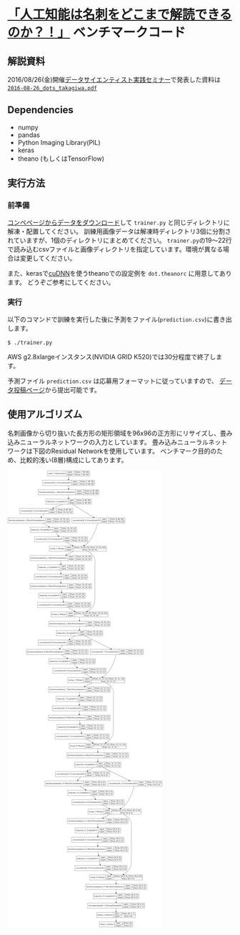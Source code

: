 # [「人工知能は名刺をどこまで解読できるのか？！」](http://jp.corp-sansan.com/lp/data-sientist-c.html) ベンチマークコード

## 解説資料
2016/08/26(金)開催[データサイエンティスト実践セミナー](https://eventdots.jp/event/596780)で発表した資料は
[`2016-08-26_dots_takagiwa.pdf`](2016-08-26_dots_takagiwa.pdf)

## Dependencies
* numpy
* pandas
* Python Imaging Library(PIL)
* keras
* theano (もしくはTensorFlow)

## 実行方法

### 前準備
[コンペページからデータをダウンロード](https://deepanalytics.jp/compe/26/download)して
`trainer.py` と同じディレクトリに解凍・配置してください。
訓練用画像データは解凍時ディレクトリ3個に分割されていますが、1個のディレクトリにまとめてください。
`trainer.py`の19〜22行で読み込むcsvファイルと画像ディレクトリを指定しています。環境が異なる場合は変更してください。

また、kerasで[cuDNN](https://developer.nvidia.com/cudnn)を使うtheanoでの設定例を `dot.theanorc` に用意してあります。
どうぞご参考にしてください。

### 実行

以下のコマンドで訓練を実行した後に予測をファイル(`prediction.csv`)に書き出します。
```
$ ./trainer.py
```
AWS g2.8xlargeインスタンス(NVIDIA GRID K520)では30分程度で終了します。

予測ファイル `prediction.csv` は応募用フォーマットに従っていますので、
[データ投稿ページ](https://deepanalytics.jp/compe/26/subscription)から提出可能です。


## 使用アルゴリズム
名刺画像から切り抜いた長方形の矩形領域を96x96の正方形にリサイズし、畳み込みニューラルネットワークの入力としています。
畳み込みニューラルネットワークは下図のResidual Networkを使用しています。
ベンチマーク目的のため、比較的浅い(8層)構成にしてあります。

![model](model.png)
